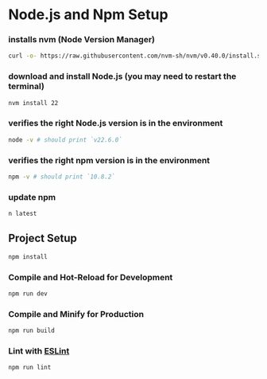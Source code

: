 # Node.js and Npm Setup

### installs nvm (Node Version Manager)
```bash
curl -o- https://raw.githubusercontent.com/nvm-sh/nvm/v0.40.0/install.sh | bash
```

### download and install Node.js (you may need to restart the terminal)
```bash
nvm install 22
```

### verifies the right Node.js version is in the environment
```bash
node -v # should print `v22.6.0`
```

### verifies the right npm version is in the environment
```bash
npm -v # should print `10.8.2`
```

### update npm
```bash
n latest
```

## Project Setup

```bash
npm install
```

### Compile and Hot-Reload for Development

```bash
npm run dev
```

### Compile and Minify for Production

```bash
npm run build
```

### Lint with [ESLint](https://eslint.org/)

```bash
npm run lint
```
